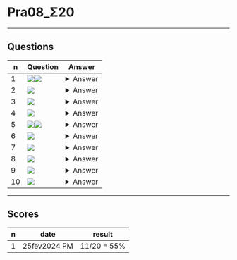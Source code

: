 # Pra08_Σ20

---

## Questions
|n|Question|Answer|
|-|--------|------|
|1|<img src="https://i.imgur.com/nPBwq4v.png"><img src="https://i.imgur.com/xoRuOnP.png">|<details><summary>Answer</summary><img src="https://i.imgur.com/Q3qkZpN.png"></details>|
|2|<img src="https://i.imgur.com/GCoRIsz.png">|<details><summary>Answer</summary><img src="https://i.imgur.com/ax4CYv6.png"></details>|
|3|<img src="https://i.imgur.com/qDGsjFD.png">|<details><summary>Answer</summary><img src="https://i.imgur.com/U3k9wE3.png"></details>|
|4|<img src="https://i.imgur.com/4cVSH1p.png">|<details><summary>Answer</summary><img src="https://i.imgur.com/dq3neLN.png"></details>|
|5|<img src="https://i.imgur.com/LpzmW2j.png"><img src="https://i.imgur.com/kb8NNix.png">|<details><summary>Answer</summary><img src="https://i.imgur.com/WPOa2du.png"></details>|
|6|<img src="https://i.imgur.com/fD0QWP5.png">|<details><summary>Answer</summary><img src="https://i.imgur.com/nk65yGb.png"></details>|
|7|<img src="https://i.imgur.com/iyhbsFX.png">|<details><summary>Answer</summary><img src="https://i.imgur.com/1sojsHx.png"></details>|
|8|<img src="https://i.imgur.com/5N6qlFM.png">|<details><summary>Answer</summary><img src="https://i.imgur.com/lcijzE9.png"></details>|
|9|<img src="https://i.imgur.com/FwJYFFl.png">|<details><summary>Answer</summary><img src="https://i.imgur.com/SjBOiQJ.png"></details>|
|10|<img src="https://i.imgur.com/Mqrrf1Q.png">|<details><summary>Answer</summary><img src="https://i.imgur.com/FX4Wgbe.png"></details>|

---

## Scores
|n|date|result|
|-|----|------|
|1|25fev2024 PM|11/20 = 55%|

